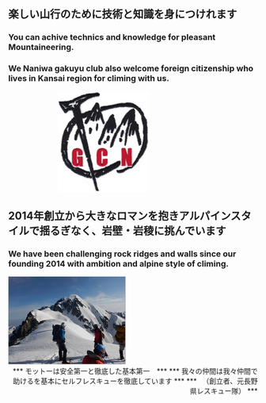 ## 楽しい山行のために技術と知識を身につけれます
### You can achive technics and knowledge for pleasant Mountaineering.
### We Naniwa gakuyu club also welcome foreign citizenship who lives in Kansai region for climing with us.

<img src=gcn.png style="margin-left:100px"/>

## 2014年創立から大きなロマンを抱きアルパインスタイルで揺るぎなく、岩壁・岩稜に挑んでいます

### We have been challenging rock ridges and walls since our founding 2014 with ambition and alpine style of climing.

<img src=intro2.jpg style="margin-right:100px"/>


<div style="text-align: right;">
*** モットーは安全第一と徹底した基本第一　***
*** 我々の仲間は我々仲間で助けるを基本にセルフレスキューを徹底しています ***
***  　（創立者、元長野県レスキュー隊） ***
</div>
